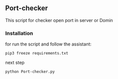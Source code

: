 ## Port-checker
This script for checker open port in server or Domin 

### Installation
for run the script and follow the assistant:

`pip3 freeze requirements.txt`

next step

`python Port-checker.py`
